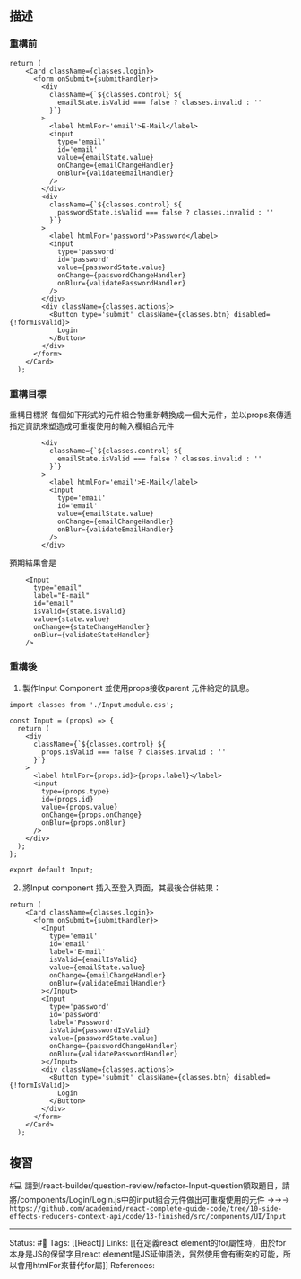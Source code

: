 ## 描述


### 重構前

```
return (
    <Card className={classes.login}>
      <form onSubmit={submitHandler}>
        <div
          className={`${classes.control} ${
            emailState.isValid === false ? classes.invalid : ''
          }`}
        >
          <label htmlFor='email'>E-Mail</label>
          <input
            type='email'
            id='email'
            value={emailState.value}
            onChange={emailChangeHandler}
            onBlur={validateEmailHandler}
          />
        </div>
        <div
          className={`${classes.control} ${
            passwordState.isValid === false ? classes.invalid : ''
          }`}
        >
          <label htmlFor='password'>Password</label>
          <input
            type='password'
            id='password'
            value={passwordState.value}
            onChange={passwordChangeHandler}
            onBlur={validatePasswordHandler}
          />
        </div>
        <div className={classes.actions}>
          <Button type='submit' className={classes.btn} disabled={!formIsValid}>
            Login
          </Button>
        </div>
      </form>
    </Card>
  );
```


### 重構目標
重構目標將 每個如下形式的元件組合物重新轉換成一個大元件，並以props來傳遞指定資訊來塑造成可重複使用的輸入欄組合元件
```
		<div
          className={`${classes.control} ${
            emailState.isValid === false ? classes.invalid : ''
          }`}
        >
          <label htmlFor='email'>E-Mail</label>
          <input
            type='email'
            id='email'
            value={emailState.value}
            onChange={emailChangeHandler}
            onBlur={validateEmailHandler}
          />
        </div>
```

預期結果會是

```
	<Input 
	  type="email" 
	  label="E-mail"
	  id="email" 
	  isValid={state.isValid} 
	  value={state.value}
	  onChange={stateChangeHandler}
	  onBlur={validateStateHandler}
	/>
```
### 重構後

1. 製作Input Component 並使用props接收parent 元件給定的訊息。
```
import classes from './Input.module.css';

const Input = (props) => {
  return (
    <div
      className={`${classes.control} ${
        props.isValid === false ? classes.invalid : ''
      }`}
    >
      <label htmlFor={props.id}>{props.label}</label>
      <input
        type={props.type}
        id={props.id}
        value={props.value}
        onChange={props.onChange}
        onBlur={props.onBlur}
      />
    </div>
  );
};

export default Input;

```



2. 將Input component 插入至登入頁面，其最後合併結果：
```
return (
    <Card className={classes.login}>
      <form onSubmit={submitHandler}>
        <Input
          type='email'
          id='email'
          label='E-mail'
          isValid={emailIsValid}
          value={emailState.value}
          onChange={emailChangeHandler}
          onBlur={validateEmailHandler}
        ></Input>
        <Input
          type='password'
          id='password'
          label='Password'
          isValid={passwordIsValid}
          value={passwordState.value}
          onChange={passwordChangeHandler}
          onBlur={validatePasswordHandler}
        ></Input>
        <div className={classes.actions}>
          <Button type='submit' className={classes.btn} disabled={!formIsValid}>
            Login
          </Button>
        </div>
      </form>
    </Card>
  );
```

## 複習

#💻 請到/react-builder/question-review/refactor-Input-question領取題目，請將/components/Login/Login.js中的input組合元件做出可重複使用的元件 ->->-> `https://github.com/academind/react-complete-guide-code/tree/10-side-effects-reducers-context-api/code/13-finished/src/components/UI/Input`
<!--SR:!2022-10-07,9,250-->


---
Status:  #🌱 
Tags:
[[React]]
Links:
[[在定義react element的for屬性時，由於for本身是JS的保留字且react element是JS延伸語法，貿然使用會有衝突的可能，所以會用htmlFor來替代for屬]]
References:
